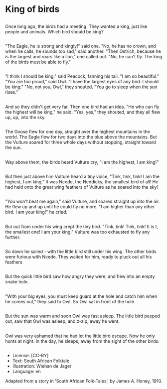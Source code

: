 # King of birds

##
Once long ago, the birds had a
meeting. They wanted a king,
just like people and animals.
Which bird should be king?

##
"The Eagle, he is strong and
kingly!" said one.
"No, he has no crown, and when
he calls, he sounds too sad,"
said another.
"Then Ostrich, because he is
the largest and roars like a
lion," one called out.
"No, he can't fly. The king of the
birds must be able to fly."

##
"I think I should be king," said
Peacock, fanning his tail. "I am
so beautiful."
"You are too proud," said Owl. "I
have the largest eyes of any
bird. I should be king."
"No, not you, Owl," they
shouted. "You go to sleep when
the sun rises."

##
And so they didn't get very far.
Then one bird had an idea. "He
who can fly the highest will be
king," he said.
"Yes, yes," they shouted, and
they all flew up, up, into the sky.

##
The Goose flew for one day,
straight over the highest
mountains in the world.
The Eagle flew for two days into
the blue above the mountains.
But the Vulture soared for three
whole days without stopping,
straight toward the sun.

##
Way above them, the birds
heard Vulture cry, "I am the
highest, I am king!"

##
But then just above him Vulture
heard a tiny voice, "Tink, tink,
tink! I am the highest, I am
king." It was Ncede, the
Neddicky, the smallest bird of
all!
He had held onto the great wing
feathers of Vulture as he soared
into the sky!

##
"You won't beat me again," said
Vulture, and soared straight up
into the air.
He flew up and up until he could
fly no more. "I am higher than
any other bird. I am your king!"
he cried.

##
But out from under his wing
crept the tiny bird.
"Tink, tink! Tink, tink! It is I, the
smallest one! I am your king."
Vulture was too exhausted to fly
any further.

##
So down he sailed - with the
little bird still under his wing.
The other birds were furious
with Ncede.
They waited for him, ready to
pluck out all his feathers

##
But the quick little bird saw how
angry they were, and flew into
an empty snake hole.

##
"With your big eyes, you must
keep guard at the hole and
catch him when he comes out,"
they said to Owl.
So Owl sat in front of the hole.

##
But the sun was warm and soon
Owl was fast asleep.
The little bird peeped out, saw
that Owl was asleep, and z-zip,
away he went.

##
Owl was very ashamed that he
had let the little bird escape.
Now he only hunts at night.
In the day, he sleeps, away
from the sight of the other
birds.

##
* License: [CC-BY]
* Text: South African Folktale
* Illustration: Wiehan de Jager
* Language: en

Adapted from a story in 'South African Folk-Tales', by James A. Honey, 1910.
